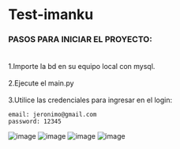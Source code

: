 # Test-imanku

### PASOS PARA INICIAR EL PROYECTO: <br><br>
1.Importe la bd en su equipo local con mysql.<br><br>
2.Ejecute el main.py <br><br>
3.Utilice las credenciales para ingresar en el login: <br>
```
email: jeronimo@gmail.com
password: 12345
 ```
![image](https://user-images.githubusercontent.com/101826187/211139833-33712313-b39d-4fdb-b7f7-8295667bf563.png)
![image](https://user-images.githubusercontent.com/101826187/211139867-c861b8ea-9bbe-41d3-afb2-3398e04ffc3f.png)
![image](https://user-images.githubusercontent.com/101826187/211139904-088d541d-0c0f-4df3-a011-3343e01aa134.png)
![image](https://user-images.githubusercontent.com/101826187/211139939-47f23ba6-c799-471d-bb63-4955ae934a61.png)
